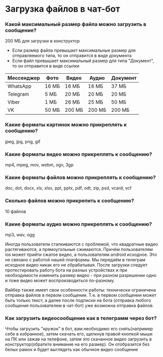# Загрузка файлов в чат-бот

### Какой максимальный размер файла можно загрузить в сообщение?

200 МБ для загрузки в конструктор

* Если размер файла превышает максимальные размер для отправляемого типа, то он отправится в виде документа
* Если файл превышает максимальный размер для типа "Документ", то он отправится в виде ссылки

| Мессенджер | Фото  | Видео  | Аудио  | Документ |
| ---------- | ----- | ------ | ------ | -------- |
| WhatsApp   | 16 МБ | 16 МБ  | 16 МБ  | 37 МБ    |
| Telegram   | 5 МБ  | 20 МБ  | 20 МБ  | 20 МБ    |
| Viber      | 1 МБ  | 26 МБ  | 25 МБ  | 50 МБ    |
| VK         | 50 МБ | 200 МБ | 200 МБ | 200 МБ   |



### Какие форматы картинок можно прикреплять к сообщению?

jpeg, jpg, png, gif

### Какие форматы видео можно прикреплять к сообщению?

mp4, mpeg, mov, webm, ogv, 3gp

### Какие форматы файлов можно прикреплять к сообщению?

doc, dot, docx, xls, xlsx, ppt, pptx, pdf, odt, zip, psd, vcard, vcf

### Сколько файлов можно прикрепить к сообщению?

10 файлов

### Какие форматы аудио можно прикреплять к сообщению?

mp3, wav, ogg

Иногда пользователи сталкиваются с проблемой, что квадратные видео растягиваются, а прямоугольные сжимаются. Причём пользователям ios может прийти сжатое видео, а пользователям android исходное. Это не связано с работой нашей платформы. Мы передаём в телеграм исходное видео никак его не обрабатывая. После загрузки следует протестировать работу бота на разных устройствах и при необходимости изменить размер видео - при разном разрешении одно и тоже видео может воспроизводиться по-разному.

Вайбер также имеет свои особенности работы: технически ограничена отправка файлов в первом сообщении. Т.е. в первом сообщении может быть только текст, а далее после подписки на бота (отправка любого сообщения пользователем в чат-бот) уже возможна отправка файлов.



### Как загрузить видеосообщение как в телеграмм через бот?

Чтобы загрузить "кружок" в бот, вам необходимо его снять(например себе в избранное), затем скачать его, щелкнув правой кнопкой мыши на ПК или зажав на телефоне, затем это скачанное видео загрузить в конструктор(обратите внимание на его размер). Он отобразится без белых рамок и будет выглядеть как обычное видео сообщение
